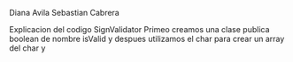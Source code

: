 
Diana Avila
Sebastian Cabrera

Explicacion del codigo SignValidator
    Primeo creamos una clase publica boolean de nombre isValid 
    y despues utilizamos el char para crear un array del char
    y 